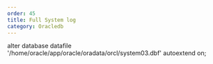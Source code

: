 ```yaml
---
order: 45
title: Full System log
category: Oracledb
---
```


alter database datafile '/home/oracle/app/oracle/oradata/orcl/system03.dbf' autoextend on;
